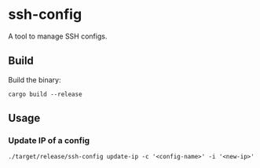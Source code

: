 # ssh-config

A tool to manage SSH configs.

## Build

Build the binary:
```shell
cargo build --release
```

## Usage

### Update IP of a config
```shell
./target/release/ssh-config update-ip -c '<config-name>' -i '<new-ip>'
```
